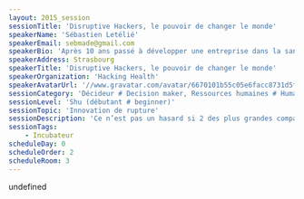 ```yaml
---
layout: 2015_session
sessionTitle: 'Disruptive Hackers, le pouvoir de changer le monde'
speakerName: 'Sébastien Letélié'
speakerEmail: sebmade@gmail.com
speakerBio: 'Après 10 ans passé à développer une entreprise dans la santé je promouvois les approches de développement collaborative de projet tout en continuant à coder. De développeur à entrepreneur en passant par commercial, admin réseau, un peu de marketing et de communication, le développement d''une startup est une vrai aventure à laquelle je continue participer activement sur différents projets. Leader européen du mouvement Hacking Health pour l''innovation en santé j''organise des hackathons dédiés à la santé. Désormais indépendant j''offre mes services en innovation et développement aux entreprises et investis dans les startups.'
speakerAddress: Strasbourg
speakerTitle: 'Disruptive Hackers, le pouvoir de changer le monde'
speakerOrganization: 'Hacking Health'
speakerAvatarUrl: '//www.gravatar.com/avatar/6670101b55c05e6facc8731d5f8cb354?size=200&default=mm'
sessionCategory: 'Décideur # Decision maker, Ressources humaines # Human resources, Encadrement, coach # Trainer, mentor, coach, Architecte # Architect, Développeur # Developer, Designer, Data scientist, Autre # Other'
sessionLevel: 'Shu (débutant # beginner)'
sessionTopic: 'Innovation de rupture'
sessionDescription: 'Ce n’est pas un hasard si 2 des plus grandes companies IT au monde sont détenues par des développeurs, le logiciel dévore le monde et nous, les développeurs et hackers, en sommes les instigateurs. A l’image de super héros nous avons des supers pouvoirs et comme tous super héros à grands pouvoirs, grandes responsabilités ainsi nous devons être en mesure de créer des innovations au service des gens et en rupture avec leurs anciennes habitudes.'
sessionTags:
    - Incubateur
scheduleDay: 0
scheduleOrder: 2
scheduleRoom: 3
---
```


undefined
